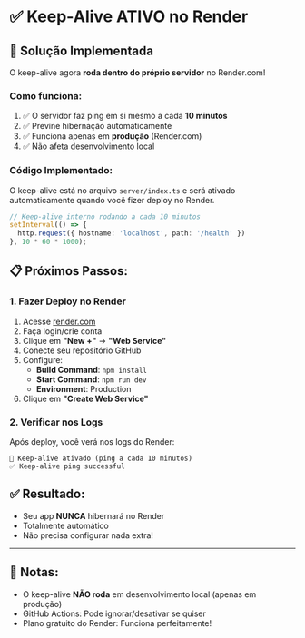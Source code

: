 # ✅ Keep-Alive ATIVO no Render

## 🎯 Solução Implementada

O keep-alive agora **roda dentro do próprio servidor** no Render.com!

### Como funciona:

1. ✅ O servidor faz ping em si mesmo a cada **10 minutos**
2. ✅ Previne hibernação automaticamente
3. ✅ Funciona apenas em **produção** (Render.com)
4. ✅ Não afeta desenvolvimento local

### Código Implementado:

O keep-alive está no arquivo `server/index.ts` e será ativado automaticamente quando você fizer deploy no Render.

```typescript
// Keep-alive interno rodando a cada 10 minutos
setInterval(() => {
  http.request({ hostname: 'localhost', path: '/health' })
}, 10 * 60 * 1000);
```

## 📋 Próximos Passos:

### 1. Fazer Deploy no Render

1. Acesse [render.com](https://render.com)
2. Faça login/crie conta
3. Clique em **"New +"** → **"Web Service"**
4. Conecte seu repositório GitHub
5. Configure:
   - **Build Command**: `npm install`
   - **Start Command**: `npm run dev`
   - **Environment**: Production
6. Clique em **"Create Web Service"**

### 2. Verificar nos Logs

Após deploy, você verá nos logs do Render:

```
🔄 Keep-alive ativado (ping a cada 10 minutos)
✅ Keep-alive ping successful
```

## ✅ Resultado:

- Seu app **NUNCA** hibernará no Render
- Totalmente automático
- Não precisa configurar nada extra!

---

## 📝 Notas:

- O keep-alive **NÃO roda** em desenvolvimento local (apenas em produção)
- GitHub Actions: Pode ignorar/desativar se quiser
- Plano gratuito do Render: Funciona perfeitamente!
